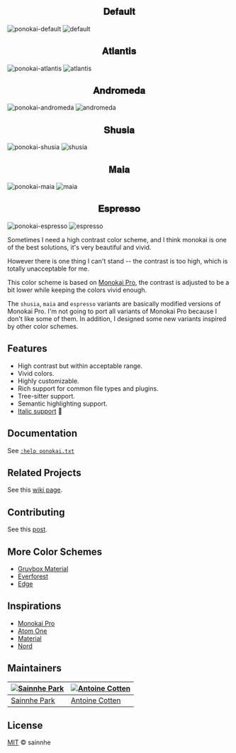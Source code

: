<h2 align="center">
𝐃𝐞𝐟𝐚𝐮𝐥𝐭
</h2>

![ponokai-default](https://user-images.githubusercontent.com/37491630/87916859-a03dad80-caa6-11ea-9694-b34c4a980672.png)
![default](https://user-images.githubusercontent.com/58662350/214389078-702babc1-fd73-40d7-9fb2-ac2eeaedeeea.png)

<h2 align="center">
𝐀𝐭𝐥𝐚𝐧𝐭𝐢𝐬
</h2>

![ponokai-atlantis](https://user-images.githubusercontent.com/37491630/87898134-ecc1c280-ca7f-11ea-8bff-df8269398b88.png)
![atlantis](https://user-images.githubusercontent.com/58662350/214389100-8df19e9b-c62c-425e-a06b-f7f468872adf.png)

<h2 align="center">
𝐀𝐧𝐝𝐫𝐨𝐦𝐞𝐝𝐚
</h2>

![ponokai-andromeda](https://user-images.githubusercontent.com/37491630/87898138-ee8b8600-ca7f-11ea-90ea-681955458c68.png)
![andromeda](https://user-images.githubusercontent.com/58662350/214389121-288ed437-582e-41e1-a0c4-c0a7bf5eca0a.png)

<h2 align="center">
𝐒𝐡𝐮𝐬𝐢𝐚
</h2>

![ponokai-shusia](https://user-images.githubusercontent.com/37491630/87898140-f0ede000-ca7f-11ea-8371-6dd5f0a205d2.png)
![shusia](https://user-images.githubusercontent.com/58662350/214389139-8e702e5d-c9fa-46d2-923d-1c41b13a5b84.png)

<h2 align="center">
𝐌𝐚𝐢𝐚
</h2>

![ponokai-maia](https://user-images.githubusercontent.com/37491630/87898142-f2b7a380-ca7f-11ea-98ea-4c4e832cdbf1.png)
![maia](https://user-images.githubusercontent.com/58662350/214389154-bf7f0e74-e746-4970-915e-1e4e1d3bcd48.png)

<h2 align="center">
𝐄𝐬𝐩𝐫𝐞𝐬𝐬𝐨
</h2>

![ponokai-espresso](https://user-images.githubusercontent.com/37491630/120320919-49834000-c315-11eb-872c-230f78cf99a1.png)
![espresso](https://user-images.githubusercontent.com/58662350/214389196-c509301a-a5cb-4821-bacc-7d75d2724920.png)

Sometimes I need a high contrast color scheme, and I think monokai is one of the best solutions, it's very beautiful and vivid.

However there is one thing I can't stand -- the contrast is too high, which is totally unacceptable for me.

This color scheme is based on [Monokai Pro](https://monokai.pro/vscode), the contrast is adjusted to be a bit lower while keeping the colors vivid enough.

The `shusia`, `maia` and `espresso` variants are basically modified versions of Monokai Pro. I'm not going to port all variants of Monokai Pro because I don't like some of them. In addition, I designed some new variants inspired by other color schemes.

## Features

- High contrast but within acceptable range.
- Vivid colors.
- Highly customizable.
- Rich support for common file types and plugins.
- Tree-sitter support.
- Semantic highlighting support.
- [Italic support](https://aka.sainnhe.dev/fonts) 🎉

## Documentation

See [`:help ponokai.txt`](https://github.com/shawilly/ponokai/blob/master/doc/ponokai.txt)

## Related Projects

See this [wiki page](https://github.com/shawilly/ponokai/wiki/Related-Projects).

## Contributing

See this [post](https://www.sainnhe.dev/post/contributing-guide/).

## More Color Schemes

- [Gruvbox Material](https://github.com/sainnhe/gruvbox-material)
- [Everforest](https://github.com/sainnhe/everforest)
- [Edge](https://github.com/sainnhe/edge)

## Inspirations

- [Monokai Pro](https://monokai.pro/vscode)
- [Atom One](https://github.com/atom/atom/tree/master/packages/one-dark-syntax)
- [Material](https://github.com/equinusocio/material-theme)
- [Nord](https://www.nordtheme.com)

## Maintainers

| [![Sainnhe Park](https://avatars1.githubusercontent.com/u/37491630?s=70&u=14e72916dcf467f393c532536387ec72a23747ec&v=4)](https://github.com/sainnhe) | [![Antoine Cotten](https://avatars.githubusercontent.com/u/3299086?v=4&s=70)](https://github.com/antoineco) |
| ---------------------------------------------------------------------------------------------------------------------------------------------------- | ----------------------------------------------------------------------------------------------------------- |
| [Sainnhe Park](https://github.com/sainnhe)                                                                                                           | [Antoine Cotten](https://github.com/antoineco)                                                              |

## License

[MIT](./LICENSE) © sainnhe
